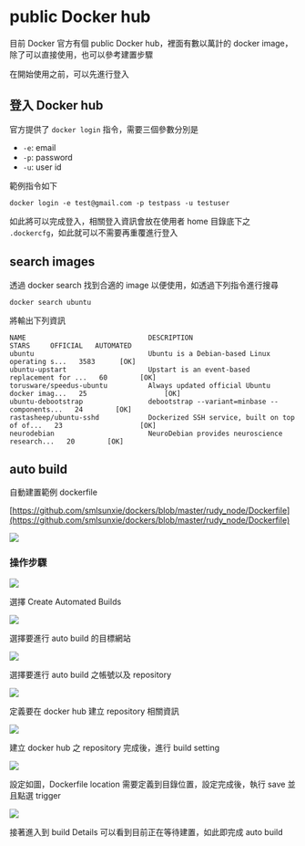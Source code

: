 public Docker hub
=================

目前 Docker 官方有個 public Docker hub，裡面有數以萬計的 docker image，除了可以直接使用，也可以參考建置步驟

在開始使用之前，可以先進行登入

登入 Docker hub
---------------

官方提供了 `docker login` 指令，需要三個參數分別是

-	`-e`: email
-	`-p`: password
-	`-u`: user id

範例指令如下

```
docker login -e test@gmail.com -p testpass -u testuser
```

如此將可以完成登入，相關登入資訊會放在使用者 home 目錄底下之 `.dockercfg`，如此就可以不需要再重覆進行登入

search images
-------------

透過 docker search 找到合適的 image 以便使用，如透過下列指令進行搜尋

`docker search ubuntu`

將輸出下列資訊

```
NAME                              DESCRIPTION                                     STARS     OFFICIAL   AUTOMATED
ubuntu                            Ubuntu is a Debian-based Linux operating s...   3583      [OK]
ubuntu-upstart                    Upstart is an event-based replacement for ...   60        [OK]
torusware/speedus-ubuntu          Always updated official Ubuntu docker imag...   25                   [OK]
ubuntu-debootstrap                debootstrap --variant=minbase --components...   24        [OK]
rastasheep/ubuntu-sshd            Dockerized SSH service, built on top of of...   23                   [OK]
neurodebian                       NeuroDebian provides neuroscience research...   20        [OK]
```

auto build
----------

自動建置範例 dockerfile

[https://github.com/smlsunxie/dockers/blob/master/rudy_node/Dockerfile](https://github.com/smlsunxie/dockers/blob/master/rudy_node/Dockerfile)

![](sample-dockerfile.png)

### 操作步驟

![](start-create-auto-build.png)

選擇 Create Automated Builds

![](select-github.png)

選擇要進行 auto build 的目標網站

![](select-repo.png)

選擇要進行 auto build 之帳號以及 repository

![](create-docker-repo.png)

定義要在 docker hub 建立 repository 相關資訊

![](created-docker-repo.png)

建立 docker hub 之 repository 完成後，進行 build setting

![](config-build-setting.png)

設定如圖，Dockerfile location 需要定義到目錄位置，設定完成後，執行 save 並且點選 trigger

![](start-auto-build.png)

接著進入到 build Details 可以看到目前正在等待建置，如此即完成 auto build
